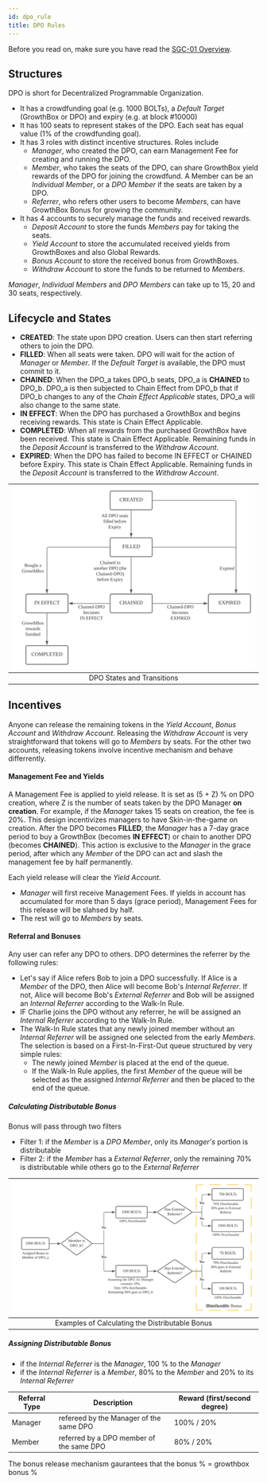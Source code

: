 ```yaml
---
id: dpo_rule
title: DPO Rules
---
```


Before you read on, make sure you have read the [SGC-01 Overview](gt01.md). 

## Structures
DPO is short for Decentralized Programmable Organization. 
- It has a crowdfunding goal (e.g. 1000 BOLTs), a *Default Target* (GrowthBox or DPO) and expiry (e.g. at block #10000)
- It has 100 seats to represent stakes of the DPO. Each seat has equal value (1% of the crowdfunding goal).
- It has 3 roles with distinct incentive structures. Roles include 
  - *Manager*, who created the DPO, can earn Management Fee for creating and running the DPO.
  - *Member*, who takes the seats of the DPO, can share GrowthBox yield rewards of the DPO for joining the crowdfund. 
 A Member can be an *Individual Member*, or a *DPO Member* if the seats are taken by a DPO.
  - *Referrer*, who refers other users to become *Members*, can have GrowthBox Bonus for growing the community.
- It has 4 accounts to securely manage the funds and received rewards. 
  - *Deposit Account* to store the funds *Members* pay for taking the seats.
  - *Yield Account* to store the accumulated received yields from GrowthBoxes and also Global Rewards.
  - *Bonus Account* to store the received bonus from GrowthBoxes.
  - *Withdraw Account* to store the funds to be returned to *Members*.

*Manager*, *Individual Members* and *DPO Members* can take up to 15, 20 and 30 seats, respectively.

## Lifecycle and States
- **CREATED**: The state upon DPO creation. Users can then start referring others to join the DPO.
- **FILLED**: When all seats were taken. DPO will wait for the action of *Manager* or *Member*. 
  If the *Default Target* is available, the DPO must commit to it. 
- **CHAINED**: When the DPO_a takes DPO_b seats, DPO_a is **CHAINED** to DPO_b. 
  DPO_a is then subjected to Chain Effect from DPO_b that
  if DPO_b changes to any of the *Chain Effect Applicable* states, DPO_a will also change to the same state.
- **IN EFFECT**: When the DPO has purchased a GrowthBox and begins receiving rewards. 
  This state is Chain Effect Applicable.
- **COMPLETED**: When all rewards from the purchased GrowthBox have been received.
  This state is Chain Effect Applicable. Remaining funds in the *Deposit Account* is transferred to the *Withdraw Account*.
- **EXPIRED**: When the DPO has failed to become IN EFFECT or CHAINED before Expiry.
  This state is Chain Effect Applicable. Remaining funds in the *Deposit Account* is transferred to the *Withdraw Account*.

| ![DPO States](/img/DPO_States.svg) |
|:--:|
| DPO States and Transitions |

## Incentives
Anyone can release the remaining tokens in the *Yield Account*, *Bonus Account* and *Withdraw Account*.
Releasing the *Withdraw Account* is very straightforward that tokens will go to *Members* by seats.
For the other two accounts, releasing tokens involve incentive mechanism and behave differrently. 

#### Management Fee and Yields
A Management Fee is applied to yield release. 
It is set as (5 + Z) % on DPO creation, where Z is the number of seats taken by the DPO Manager **on creation**.
For example, if the *Manager* takes 15 seats on creation, the fee is 20%. 
This design incentivizes managers to have Skin-in-the-game on creation. 
After the DPO becomes **FILLED**, the *Manager* has a 7-day grace period to
buy a GrowthBox (becomes **IN EFFECT**) or chain to another DPO (becomes **CHAINED**).
This action is exclusive to the *Manager* in the grace period, after which 
any *Member* of the DPO can act and slash the management fee by half permanently.

Each yield release will clear the *Yield Account*.
- *Manager* will first receive Management Fees. 
  If yields in account has accumulated for more than 5 days (grace period), 
  Management Fees for this release will be slahsed by half.
- The rest will go to *Members* by seats.

#### Referral and Bonuses
Any user can refer any DPO to others.
DPO determines the referrer by the following rules:
- Let's say if Alice refers Bob to join a DPO successfully. 
  If Alice is a *Member* of the DPO, then Alice will become Bob's *Internal Referrer*.
  If not, Alice will become Bob's *External Referrer* and 
  Bob will be assigned an *Internal Referrer* according to the Walk-In Rule.
- IF Charlie joins the DPO without any referrer, he will be assigned an *Internal Referrer* according to the Walk-In Rule.
- The Walk-In Rule states that any newly joined member without an *Internal Referrer* 
  will be assigned one selected from the early *Members*. 
  The selection is based on a First-In-First-Out queue structured by very simple rules:
  - The newly joined *Member* is placed at the end of the queue. 
  - If the Walk-In Rule applies, the first *Member* of the queue will be selected as the assigned *Internal Referrer* 
    and then be placed to the end of the queue. 

##### Calculating Distributable Bonus
Bonus will pass through two filters
- Filter 1: if the *Member* is a *DPO Member*, only its *Manager's* portion is distributable
- Filter 2: if the *Member* has a *External Referrer*, only the remaining 70% is distributable while others go to the *External Referrer*

| ![internal distributable bonus](/img/bonus_pipe.svg) |
|:--:|
| Examples of Calculating the Distributable Bonus |

##### Assigning Distributable Bonus
  - if the *Internal Referrer* is the *Manager*, 100 % to the *Manager*
  - if the *Internal Referrer* is a *Member*, 80% to the *Member* and 20% to its *Internal Referrer*
  
|Referral Type|Description                             |Reward (first/second degree)|
  |-------------|----------------------------------------|-----------------------------|
|Manager      |refereed by the Manager of the same DPO | 100% / 20%                  |
|Member       |referred by a DPO member of the same DPO| 80% / 20%                   |

The bonus release mechanism gaurantees that the bonus % = growthbox bonus %